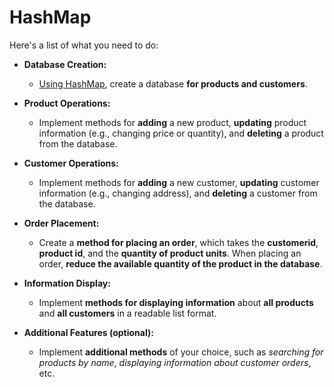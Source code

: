 # HashMap

Here's a list of what you need to do:

- **Database Creation:**

    - <u>Using HashMap</u>, create a database **for products and customers**.

- **Product Operations:**

    - Implement methods for **adding** a new product, **updating** product information (e.g., changing price or quantity), and **deleting** a product from the database.

- **Customer Operations:**

    - Implement methods for **adding** a new customer, **updating** customer information (e.g., changing address), and **deleting** a customer from the database.

- **Order Placement:**

    - Create a **method for placing an order**, which takes the **customerid**, **product id**, and the **quantity of product units**. When placing an order, **reduce the available quantity of the product in the database**.

- **Information Display:**

    - Implement **methods for displaying information** about **all products** and **all customers** in a readable list format.

- **Additional Features (optional):**

    - Implement **additional methods** of your choice, such as *searching for products by name*, *displaying information about customer orders*, etc.
